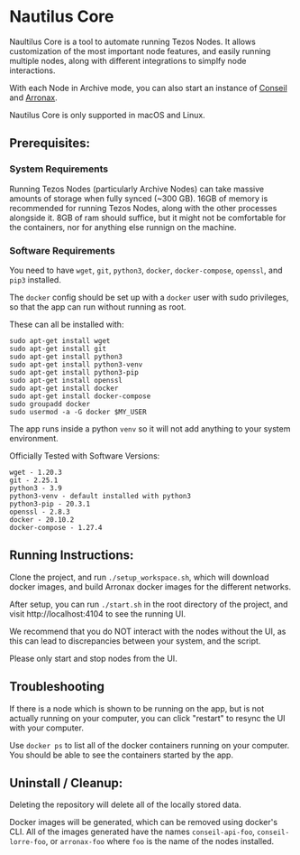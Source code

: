 # Nautilus Core

Naultilus Core is a tool to automate running Tezos Nodes. It allows customization of the most important node features, and easily running multiple nodes, along with different integrations to simplfy node interactions.

With each Node in Archive mode, you can also start an instance of [Conseil](https://github.com/Cryptonomic/Conseil) and [Arronax](https://arronax.io).

Nautilus Core is only supported in macOS and Linux. 

## Prerequisites:

### System Requirements

Running Tezos Nodes (particularly Archive Nodes) can take massive amounts of storage when fully synced (~300 GB).
16GB of memory is recommended for running Tezos Nodes, along with the other processes alongside it. 
8GB of ram should suffice, but it might not be comfortable for the containers, nor for anything else runnign on the machine.

### Software Requirements

You need to have `wget`, `git`, `python3`, `docker`, `docker-compose`, `openssl`, and `pip3` installed.

The `docker` config should be set up with a `docker` user with sudo privileges, so that the app can run without running as root.

These can all be installed with:

```shell
sudo apt-get install wget
sudo apt-get install git
sudo apt-get install python3
sudo apt-get install python3-venv
sudo apt-get install python3-pip
sudo apt-get install openssl
sudo apt-get install docker
sudo apt-get install docker-compose
sudo groupadd docker
sudo usermod -a -G docker $MY_USER
```

The app runs inside a python `venv` so it will not add anything to your system environment.

Officially Tested with Software Versions:
```
wget - 1.20.3
git - 2.25.1
python3 - 3.9
python3-venv - default installed with python3
python3-pip - 20.3.1
openssl - 2.8.3
docker - 20.10.2
docker-compose - 1.27.4
```

## Running Instructions:

Clone the project, and run `./setup_workspace.sh`, which will download docker images, and build Arronax docker images for the different networks.

After setup, you can run `./start.sh` in the root directory of the project, and visit http://localhost:4104 to see the running UI.

We recommend that you do NOT interact with the nodes without the UI, as this can lead to discrepancies between your system, and the script.

Please only start and stop nodes from the UI.

## Troubleshooting

If there is a node which is shown to be running on the app, but is not actually running on your computer, you can click "restart" to resync the UI with your computer.

Use `docker ps` to list all of the docker containers running on your computer. You should be able to see the containers started by the app. 

## Uninstall / Cleanup:

Deleting the repository will delete all of the locally stored data.

Docker images will be generated, which can be removed using docker's CLI. All of the images generated have the names `conseil-api-foo`, `conseil-lorre-foo`, or `arronax-foo` where `foo` is the name of the nodes installed.

